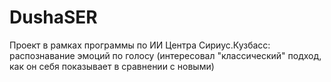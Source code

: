 # DushaSER

Проект в рамках программы по ИИ Центра Сириус.Кузбасс: распознавание эмоций по голосу (интересовал "классический" подход, как он себя показывает в сравнении с новыми)
